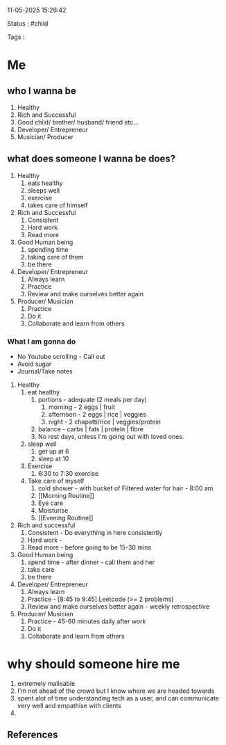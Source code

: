 11-05-2025 15:26:42

Status : #child 

Tags : 

# Me

## who I wanna be
1. Healthy
2. Rich and Successful
3. Good child/ brother/ husband/ friend etc...
4. Developer/ Entrepreneur
5. Musician/ Producer


## what does someone I wanna be does?
1. Healthy
	1. eats healthy
	2. sleeps well
	3. exercise
	4. takes care of himself
2. Rich and Successful
	1. Consistent
	2. Hard work
	3. Read more
3. Good Human being
	1. spending time
	2. taking care of them
	3. be there
4. Developer/ Entrepreneur
	1. Always learn
	2. Practice
	3. Review and make ourselves better again
5. Producer/ Musician
	1. Practice
	2. Do it
	3. Collaborate and learn from others

### What I am gonna do

- No Youtube scrolling - Call out
- Avoid sugar
- Journal/Take notes

1. Healthy
	1. eat healthy
		1. portions - adequate (2 meals per day)
			1. morning - 2 eggs | fruit
			2. afternoon - 2 eggs | rice | veggies
			3. night - 2 chapatti/rice | veggies/protein 
		2. balance - carbs | fats | protein | fibre
		3. No rest days, unless I'm going out with loved ones.
	2. sleep well 
		1. get up at 6
		2. sleep at 10
	3. Exercise
		1. 6:30 to 7:30 exercise
	4. Take care of myself
		1. cold shower - with bucket of Filtered water for hair - 8:00 am
		2. [[Morning Routine]]
		3. Eye care
		4. Moisturise
		5. [[Evening Routine]]
2. Rich and successful
	1. Consistent - Do everything in here consistently
	2. Hard work - 
	3. Read more - before going to be 15-30 mins
3. Good Human being
	1. spend time - after dinner - call them and her
	2. take care
	3. be there
4. Developer/ Entrepreneur
	1. Always learn 
	2. Practice - [8:45 to 9:45] Leetcode (>= 2 problems)
	3. Review and make ourselves better again - weekly retrospective
5. Producer/ Musician
	1. Practice - 45-60 minutes daily after work
	2. Do it
	3. Collaborate and learn from others


# why should someone hire me
1. extremely malleable 
2. I'm not ahead of the crowd but I know where we are headed towards
3. spent alot of time understanding tech as a user, and can communicate very well and empathise with clients
4. 

## References


